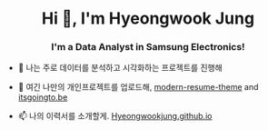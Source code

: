 <h1 align="center">Hi 👋, I'm Hyeongwook Jung</h1>
<h3 align="center">I'm a Data Analyst in Samsung Electronics!</h3>

- 🌱 나는 주로 데이터를 분석하고 시각화하는 프로젝트를 진행해

- 🔭 여긴 나만의 개인프로젝트를 업로드해, [modern-resume-theme](https://github.com/sproogen/modern-resume-theme) and [itsgoingto.be](Hyeongwookjung.github.io)

- 📫 나의 이력서를 소개할게. [Hyeongwookjung.github.io](https://hyeongwookjung.github.io)
<!--
**Hyeongwookjung/Hyeongwookjung** is a ✨ _special_ ✨ repository because its `README.md` (this file) appears on your GitHub profile.

Here are some ideas to get you started:

- 🔭 I’m currently working on ...
- 🌱 I’m currently learning ...
- 👯 I’m looking to collaborate on ...
- 🤔 I’m looking for help with ...
- 💬 Ask me about ...
- 📫 How to reach me: ...
- 😄 Pronouns: ...
- ⚡ Fun fact: ...
-->
